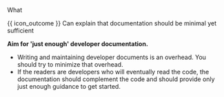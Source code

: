 <span id="title">What</span>

<span id="prereqs"></span>

<span id="outcomes">{{ icon_outcome }} Can explain that documentation should be minimal yet sufficient</span>

<div id="body">

**Aim for 'just enough' developer documentation.**

* Writing and maintaining developer documents is an overhead. You should try to minimize that overhead.
* If the readers are developers who will eventually read the code, the documentation should complement the code and should provide only just enough guidance to get started.

</div>

<div id="extras">
</div>